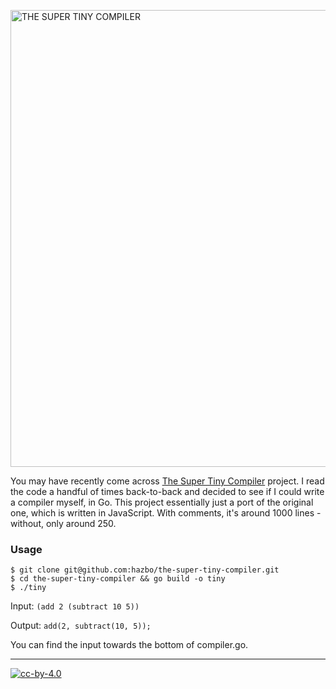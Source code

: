 <a href="compiler.go"><img width="731" alt="THE SUPER TINY COMPILER" src="https://cloud.githubusercontent.com/assets/952783/14413766/134c4068-ff39-11e5-996e-9452973299c2.png"/></a>

You may have recently come across [The Super Tiny Compiler][1] project. I read
the code a handful of times back-to-back and decided to see if I could write a
compiler myself, in Go. This project essentially just a port of the original
one, which is written in JavaScript. With comments, it's around 1000 lines -
without, only around 250.

### Usage

```
$ git clone git@github.com:hazbo/the-super-tiny-compiler.git
$ cd the-super-tiny-compiler && go build -o tiny
$ ./tiny
```

Input: `(add 2 (subtract 10 5))`

Output: `add(2, subtract(10, 5));`

You can find the input towards the bottom of compiler.go.

---

[![cc-by-4.0](https://licensebuttons.net/l/by/4.0/80x15.png)](http://creativecommons.org/licenses/by/4.0/)

[1]: https://github.com/thejameskyle/the-super-tiny-compiler
